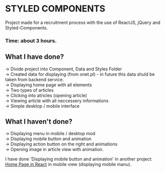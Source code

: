 # STYLED COMPONENTS

Project made for a recruitment process with the use of ReactJS, jQuery and Styled-Components.

### Time: about 3 hours.

## What I have done?
-> Divide project into Component, Data and Styles Folder\
-> Created data for displaying (from onet.pl) - in future this data shuld be taken from backend service.\
-> Displaying home page with all elements\
-> Two types of articles\
-> Clicking into atricles (opening article)\
-> Viewing article with all neccessery informations\
-> Simple desktop / mobile interface

## What I haven't done?
-> Displaying menu in mobile / desktop mod\
-> Displaying mobile button and animation\
-> Displaying action button on the right and animations\
-> Opening image in article view with animation.

I have done 'Displaying mobile button and animation' in  another project: [Home Page in React](http://kkucharczyk.pl/react/#/) in mobile view (displaying mobile manu).
